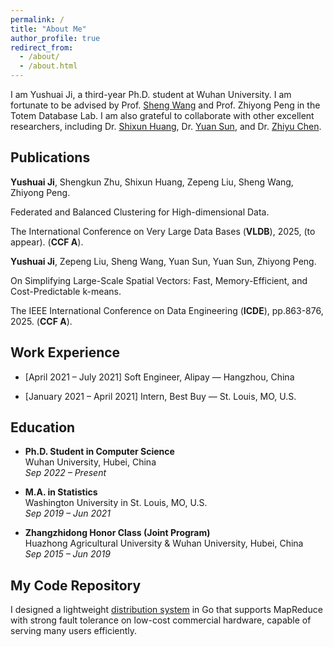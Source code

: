 ```yaml
---
permalink: /
title: "About Me"
author_profile: true
redirect_from: 
  - /about/
  - /about.html
---
```


I am Yushuai Ji, a third-year Ph.D. student at Wuhan University. I am fortunate to be advised by Prof. [Sheng Wang](http://sheng.whu.edu.cn/) and Prof. Zhiyong Peng in the Totem Database Lab. I am also grateful to collaborate with other excellent researchers, including Dr. [Shixun Huang](https://shixunh.io/), Dr. [Yuan Sun](https://scholars.latrobe.edu.au/y6sun), and Dr. [Zhiyu Chen](https://zhiyuchen.com/).

**Publications**
------
**Yushuai Ji**, Shengkun Zhu, Shixun  Huang, Zepeng Liu, Sheng Wang, Zhiyong Peng.

Federated and Balanced Clustering for High-dimensional Data.

The International Conference on Very Large Data Bases (**VLDB**), 2025, (to appear). (**CCF A**).

**Yushuai Ji**, Zepeng Liu, Sheng Wang, Yuan Sun, Yuan Sun, Zhiyong Peng.

On Simplifying Large-Scale Spatial Vectors: Fast, Memory-Efficient, and Cost-Predictable k-means.

The IEEE International Conference on Data Engineering (**ICDE**), pp.863-876, 2025. (**CCF A**).

**Work Experience**
------

* [April 2021 – July 2021] Soft Engineer, Alipay — Hangzhou, China

* [January 2021 – April 2021] Intern, Best Buy — St. Louis, MO, U.S.


**Education**
------
- **Ph.D. Student in Computer Science**  
  Wuhan University, Hubei, China  
  *Sep 2022 – Present*

- **M.A. in Statistics**  
  Washington University in St. Louis, MO, U.S.  
  *Sep 2019 – Jun 2021*

- **Zhangzhidong Honor Class (Joint Program)**  
  Huazhong Agricultural University & Wuhan University, Hubei, China  
  *Sep 2015 – Jun 2019*
  
**My Code Repository**
------
I designed a lightweight [distribution system](https://github.com/YushuaiJi/Distribution-System) in Go that supports MapReduce with strong fault tolerance on low-cost commercial hardware, capable of serving many users efficiently.

